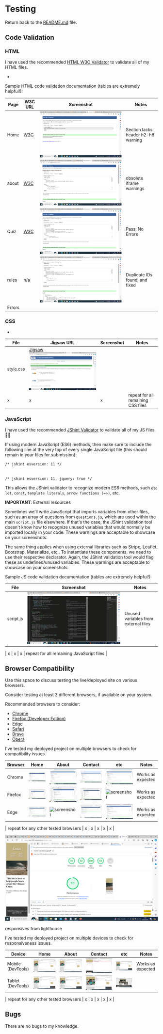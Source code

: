 # Testing

Return back to the [README.md](README.md) file.



## Code Validation


### HTML

I have used the recommended [HTML W3C Validator](https://validator.w3.org) to validate all of my HTML files.





- 

Sample HTML code validation documentation (tables are extremely helpful!):



| Page | W3C URL | Screenshot | Notes |
| --- | --- | --- | --- |
| Home | [W3C](https://validator.w3.org/nu/?doc=https%3A%2F%2Fben1998-hub.github.io%2Fclimate-crisis%2Findex.html) | ![screenshot](documentation/index.png) | Section lacks header h2-h6 warning |
| about | [W3C](https://validator.w3.org/nu/?doc=https%3A%2F%2Fben1998-hub.github.io%2Fclimate-crisis%2Fcontact.html) | ![screenshot](documentation/about.png) | obsolete iframe warnings |
| Quiz | [W3C](https://validator.w3.org/nu/?doc=https%3A%2F%2Fben1998-hub.github.io%2Fclimate-crisis%2Fquiz.html) | ![screenshot](documentation/quiz.png) | Pass: No Errors |
| rules | n/a | ![screenshot](documentation/rules.png) | Duplicate IDs found, and fixed |
Errors |


### CSS



- 


| File | Jigsaw URL | Screenshot | Notes |
| --- | --- | --- | --- |
| style.css | [Jigsaw](https://jigsaw.w3.org/css-validator/validator?uri=https%3A%2F%2Fben1998-hub.github.io%2Fclimate-crisis) ![screenshot](documentation/css.png)
| x | x | x | repeat for all remaining CSS files |

### JavaScript

I have used the recommended [JShint Validator](https://jshint.com) to validate all of my JS files.
🛑🛑

If using modern JavaScript (ES6) methods, then make sure to include the following
line at the very top of every single JavaScript file (this should remain in your files for submission):

    /* jshint esversion: 11 */


    /* jshint esversion: 11, jquery: true */

This allows the JShint validator to recognize modern ES6 methods, such as:
`let`, `const`, `template literals`, `arrow functions (=>)`, etc.

**IMPORTANT**: External resources

Sometimes we'll write JavaScript that imports variables from other files, such as an array of questions
from `questions.js`, which are used within the main `script.js` file elsewhere.
If that's the case, the JShint validation tool doesn't know how to recognize unused variables
that would normally be imported locally in your code.
These warnings are acceptable to showcase on your screenshots.

The same thing applies when using external libraries such as Stripe, Leaflet, Bootstrap, Materialize, etc..
To instantiate these components, we need to use their respective declarator.
Again, the JShint validation tool would flag these as undefined/unused variables.
These warnings are acceptable to showcase on your screenshots.

Sample JS code validation documentation (tables are extremely helpful!):



| File | Screenshot | Notes |
| --- | --- | --- |
| script.js | ![screenshot](documentation/js.png) | Unused variables from external files |

| x | x | x | repeat for all remaining JavaScript files |

## Browser Compatibility


Use this space to discuss testing the live/deployed site on various browsers.

Consider testing at least 3 different browsers, if available on your system.

Recommended browsers to consider:
- [Chrome](https://www.google.com/chrome)
- [Firefox (Developer Edition)](https://www.mozilla.org/firefox/developer)
- [Edge](https://www.microsoft.com/edge)
- [Safari](https://support.apple.com/downloads/safari)
- [Brave](https://brave.com/download)
- [Opera](https://www.opera.com/download)


I've tested my deployed project on multiple browsers to check for compatibility issues.

| Browser | Home | About | Contact | etc | Notes |
| --- | --- | --- | --- | --- | --- |
| Chrome | ![screenshot](documentation/index2.png) | ![screenshot](documentation/rules2.png) | ![screenshot](documentation/about2.png) | ![screenshot](documentation/about2.png) | Works as expected |
| Firefox | ![screenshot](documentation/findex.png) | ![screenshot](documentation/fquiz.png) | ![screenshot](documentation/frules.png) | ![screenshot](documentation/faboutpng) | Works as expected |
| Edge | ![screenshot](documentation/about.png) | ![screenshot](documentation/browser-rules.png) | ![screenshot](documentation/index.png) | ![screenshot](documentation/quiz.png) | Works as expected |

| repeat for any other tested browsers | x | x | x | x | x |

![screenshot](documentation/responsive.png)

responsives from lighthouse 





I've tested my deployed project on multiple devices to check for responsiveness issues.

| Device | Home | About | Contact | etc | Notes |
| --- | --- | --- | --- | --- | --- |
| Mobile (DevTools) | ![screenshot](documentation/size1.png) | ![screenshot](documentation/size1.png) | ![screenshot](documentation/size2.png) | ![screenshot](documentation/size3.png) | Works as expected |
| Tablet (DevTools) | ![screenshot](documentation/size3.png) | ![screenshot](documentation/size3.png) | ![screenshot](documentation/size4.png) | ![screenshot](documentation/re.png) || ![screenshot](documentation/min.png) | ![screenshot](documentation/min1.png) | ![screenshot](documentation/min3.png) Works as expected |

| repeat for any other tested browsers | x | x | x | x | x |


















## Bugs 
There are no bugs to my knowledge. 







